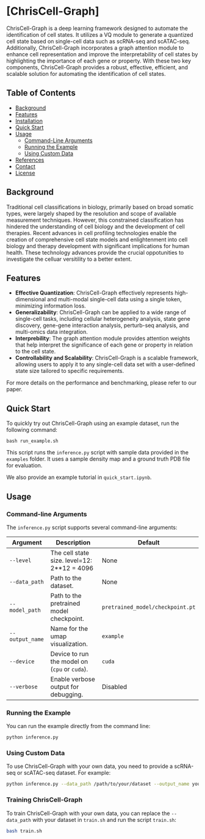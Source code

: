 # [ChrisCell-Graph] 

ChrisCell-Graph is a deep learning framework designed to automate the identification of cell states. It utilizes a VQ module to generate a quantized cell state based on single-cell data such as scRNA-seq and scATAC-seq. Additionally, ChrisCell-Graph incorporates a graph attention module to enhance cell representation and improve the interpretability of cell states by highlighting the importance of each gene or property. With these two key components, ChrisCell-Graph provides a robust, effective, efficient, and scalable solution for automating the identification of cell states.


## Table of Contents
- [Background](#background)
- [Features](#features)
- [Installation](#installation)
- [Quick Start](#quick-start)
- [Usage](#usage)
  - [Command-Line Arguments](#command-line-arguments)
  - [Running the Example](#running-the-example)
  - [Using Custom Data](#using-custom-data)
- [References](#references)
- [Contact](#contact)
- [License](#license)

## Background

Traditional cell classifications in biology, primarily based on broad somatic types, were largely shaped by the resolution and scope of available measurement techniques. However, this constrained classification has hindered the understanding of cell biology and the development of cell therapies. Recent advances in cell profiling technologies enable the creation of comprehensive cell state models and enlightenment into cell biology and therapy development with significant implications for human health. These technology advances provide the crucial oppotunities to investigate the celluar versitility to a better extent.


## Features

- **Effective Quantization**: ChrisCell-Graph effectively represents high-dimensional and multi-modal single-cell data using a single token, minimizing information loss.
- **Generalizability**: ChrisCell-Graph can be applied to a wide range of single-cell tasks, including cellular heterogeneity analysis, state gene discovery, gene-gene interaction analysis, perturb-seq analysis, and multi-omics data integration.
- **Interprebility**: The graph attention module provides attention weights that help interpret the significance of each gene or property in relation to the cell state.
- **Controllability and Scalability**: ChrisCell-Graph is a scalable framework, allowing users to apply it to any single-cell data set with a user-defined state size tailored to specific requirements.

For more details on the performance and benchmarking, please refer to our paper.


## Quick Start

To quickly try out ChrisCell-Graph using an example dataset, run the following command:

```
bash run_example.sh
```

This script runs the `inference.py` script with sample data provided in the `examples` folder. It uses a sample density map and a ground truth PDB file for evaluation.

We also provide an example tutorial in `quick_start.ipynb`.

## Usage

### Command-line Arguments

The `inference.py` script supports several command-line arguments:

| Argument                 | Description                                             | Default                             |
|--------------------------|---------------------------------------------------------|-------------------------------------|
| `--level`                | The cell state size. level=12: 2**12 = 4096             | None                                |
| `--data_path`            | Path to the dataset.                                    | None                                |
| `--model_path`           | Path to the pretrained model checkpoint.                | `pretrained_model/checkpoint.pt`    |
| `--output_name`          | Name for the umap visualization.                        | `example`                           |
| `--device`               | Device to run the model on (`cpu` or `cuda`).           | `cuda`                              |
| `--verbose`              | Enable verbose output for debugging.                    | Disabled                            |

### Running the Example

You can run the example directly from the command line:

```bash
python inference.py
```

### Using Custom Data

To use ChrisCell-Graph with your own data, you need to provide a scRNA-seq or scATAC-seq dataset. For example:

```bash
python inference.py --data_path /path/to/your/dataset --output_name your_defined_name  --level 12 --device cuda
```

### Training ChrisCell-Graph

To train ChrisCell-Graph with your own data, you can replace the `--data_path` with your dataset in `train.sh` and run the script `train.sh`:

```bash
bash train.sh
```



